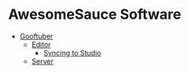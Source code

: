 # AwesomeSauce Software

- [Gooftuber](./gooftuber.md)
  - [Editor](./gooftuber/editor/main.md)
    - [Syncing to Studio](./gooftuber/editor/sync.md)
  - [Server](./gooftuber/server/main.md)
